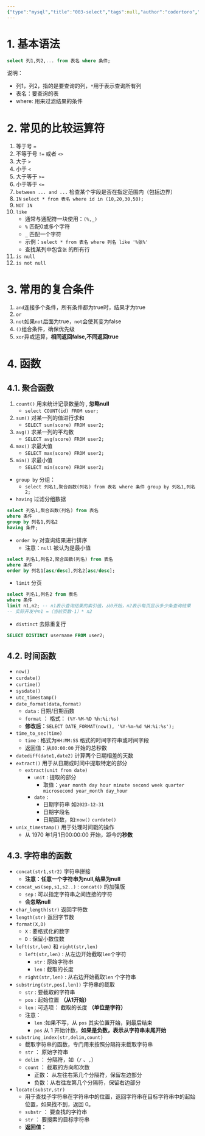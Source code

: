 ```yaml
---
{"type":"mysql","title":"003-select","tags":null,"author":"codertoro","establish":"2025-05-19","update":"2025/05/19 17:55","dg-publish":true,"permalink":"/Projects/08-MySQL/003-select/","dgPassFrontmatter":true,"created":"2025-05-19T17:43:20.245+08:00","updated":"2025-05-21T11:56:19.229+08:00"}
---
```


# 1. 基本语法
```sql
select 列1,列2,... from 表名 where 条件;
```

说明：
- 列1，列2，指的是要查询的列，`*`用于表示查询所有列
- 表名：要查询的表
- where: 用来过滤结果的条件

# 2. 常见的比较运算符
1. 等于号 `=`
2. 不等于号 `!=` 或者 `<>`
3. 大于 `>`
4. 小于 `<`
5. 大于等于 `>=`
6. 小于等于 `<=`
7. `between ... and ...` 检查某个字段是否在指定范围内（包括边界）
8. `IN`  `select * from 表名 where id in (10,20,30,50);`
9. `NOT IN` 
10. `like` 
	- 通常与通配符一块使用：`(%,_)` 
	- `%` 匹配0或多个字符
	- `_` 匹配一个字符
	- 示例：`select * from 表名 where 列名 like '%张%'` 
	- 查找某列中包含`张` 的所有行
11. `is null`
12. `is not null`

# 3. 常用的复合条件
1. `and`连接多个条件，所有条件都为true时，结果才为true
2. `or`
3. `not`如果`not`后面为true，`not`会使其变为false
4. `()`组合条件，确保优先级
5. `xor`异或运算，**相同返回false,不同返回true**

# 4. 函数
## 4.1. 聚合函数
1. `count()` 用来统计记录数量的 , **忽略null**
    - `select COUNT(id) FROM user;`
2. `sum()` 对某一列的值进行求和
	- `SELECT sum(score) FROM user2;`
3. `avg()` 求某一列的平均数
	- `SELECT avg(score) FROM user2;`
4. `max()` 求最大值
	- `SELECT max(score) FROM user2;`
5. `min()` 求最小值
	- `SELECT min(score) FROM user2;`
- `group by` 分组：
	- `select 列名1,聚合函数(列名) from 表名 where 条件 group by 列名1,列名2;`
- `having` 过滤分组数据
```sql
select 列名1,聚合函数(列名) from 表名 
where 条件 
group by 列名1,列名2 
having 条件;
```

- `order by` 对查询结果进行排序
	- 注意：`null` 被认为是最小值
```sql
select 列名1,列名2,聚合函数(列名) from 表名
where 条件
order by 列名1[asc/desc],列名2[asc/desc];
```

- `limit` 分页
```sql
select 列名1,列名2 from 表名
where 条件
limit n1,n2; -- n1表示查询结果的索引值，从0开始，n2表示每页显示多少条查询结果
-- 实际开发中n1 =（当前页数-1）* n2
```

- `distinct` 去除重复行
```sql
SELECT DISTINCT username FROM user2;
```

## 4.2. 时间函数
- `now()`
- `curdate()`
- `curtime()`
- `sysdate()`
- `utc_timestamp()`
- `date_format(data,format)`
	- `data` : 日期/日期函数
	- `format` ： 格式： `(%Y-%M-%D %h:%i:%s)`
	- **修改后：**`SELECT DATE_FORMAT(now(), '%Y-%m-%d %H:%i:%s');`
- `time_to_sec(time)` 
	- `time` : 格式为`HH:MM:SS` 格式的时间字符串或时间字段
	- 返回值：从`00:00:00` 开始的总秒数
- `datediff(date1,date2)` 计算两个日期相差的天数
- `extract()` 用于从日期或时间中提取特定的部分
	- `extract(unit from date)` 
		- `unit` : 提取的部分  
			- 取值：`year month day hour minute second week quarter microsecond year_month day_hour`
		- `date` : 
			- 日期字符串 如`2023-12-31`
			- 日期字段名
			- 日期函数，如:`now()` `curdate()` 
- `unix_timestamp()` 用于处理时间戳的操作
	- 从 1970 年1月1日00:00:00 开始，距今的**秒数**

## 4.3. 字符串的函数
- `concat(str1,str2)`  字符串拼接
	- **注意：任意一个字符串为null,结果为null**
- `concat_ws(sep,s1,s2..)` :  `concat()` 的加强版
	- `sep` : 可以指定字符串之间连接的字符
	- **会忽略null**
- `char_length(str)` 返回字符数
- `length(str)` 返回字节数
- `format(X,D)` 
	- `X` : 要格式化的数字
	- `D` : 保留小数位数
- `left(str,len)` 和 `right(str,len)` 
	- `left(str,len)` : 从左边开始截取`len`个字符
		- `str` : 原始字符串
		- `len` : 截取的长度
	- `right(str,len)` : 从右边开始截取`len` 个字符串
- `substring(str,pos[,len])` 字符串的截取
	- `str` : 要截取的字符串
	- `pos` : 起始位置 **（从1开始）**
	- `len` : 可选项： 截取的长度 **（单位是字符）**
	- 注意： 
		- `len` :如果不写，从 `pos` 其实位置开始，到最后结束
		- `pos` 从 1 开始计数，**如果是负数，表示从字符串末尾开始**
- `substring_index(str,delim,count)` 
	- 截取字符串的函数，专门用来按照分隔符来截取字符串
	- `str` ： 原始字符串
	- `delim` ： 分隔符，如（`/` 、`,`）
	- `count` ： 截取的方向和次数
		- 正数： 从左往右第几个分隔符，保留左边部分
		- 负数：从右往左第几个分隔符，保留右边部分
- `locate(substr,str)`  
	- 用于查找子字符串在字符串中的位置，返回字符串在目标字符串中的起始位置，如果找不到，返回 0。
	- `substr` ： 要查找的字符串
	- `str` ： 要搜索的目标字符串
	- **返回值：** 
